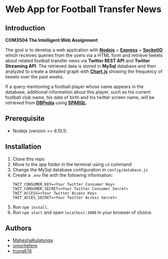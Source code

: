 # Web App for Football Transfer News 

## Introduction

**COM3504 The Intelligent Web Assignment**

The goal is to develop a web applcation with **[Nodejs](https://github.com/nodejs/node)** + **[Express](https://github.com/expressjs/express)** + **[SocketIO](https://github.com/socketio/socket.io)** which receives queries from the users via a HTML form and retrieve tweets about related football transfer news via **Twitter REST API** and **Twitter Streaming API**. The retrieved data is stored in **MySql** database and then analyzed to create a detailed graph with **[Chart.js](https://github.com/chartjs/Chart.js)** showing the frequency of tweets over the past weeks.

If a query mentioning a football player whose name appears in the database, additional information about this player, such as his current football club name, his date of birth and his twitter screen name, will be retrieved from **[DBPedia](http://wiki.dbpedia.org/)** using **[SPARQL](https://en.wikipedia.org/wiki/SPARQL)**.

## Prerequisite
- Nodejs (version >= 6.10.1).

## Installation
1. Clone this repo
2. Move to the app folder in the terminal using `cd` command
3. Change the MySql database configuration in `config/database.js`
4. Create a `.env` file with the following information:
    ```
    TWIT_CONSUMER_KEY=<Your Twitter Consumer Key>
    TWIT_CONSUMER_SECRET=<Your Twitter Consumer Secret>
    TWIT_ACCESS=<Your Twitter Access Key>
    TWIT_ACCES_SECRET=<Your Twitter Access Secret>
    ```
5. Run `npm install`.
6. Run `npm start` and open `localhost:3000` in your browser of choice.

## Authors
- [MaheshaKulatunga](https://github.com/MaheshaKulatunga)
- [omorhefere](https://github.com/omorhefere)
- [trung674](https://github.com/trung674)
